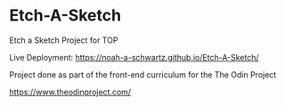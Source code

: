 # Etch-A-Sketch
Etch a Sketch Project for TOP

Live Deployment: https://noah-a-schwartz.github.io/Etch-A-Sketch/

Project done as part of the front-end curriculum for the The Odin Project

https://www.theodinproject.com/
